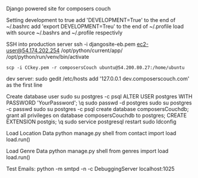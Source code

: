 Django powered site for composers couch

  Setting development to true
    add 'DEVELOPMENT=True' to the end of ~/.bashrc
    add 'export DEVELOPMENT=Treu' to the end of ~/.profile
    load with source ~/.bashrs and ~/.profile respectivly

  SSH into production server
    ssh -i djangosite-eb.pem ec2-user@54.174.202.254
    /opt/python/current/app/
    /opt/python/run/venv/bin/activate

    scp -i CCkey.pem -r composersCouch ubuntu@54.200.80.27:/home/ubuntu

  dev server:
    sudo gedit /etc/hosts
    add '127.0.0.1        dev.composerscouch.com' as the first line

  Create database user
    sudo su postgres -c psql
      ALTER USER postgres WITH PASSWORD 'YourPassword';
      \q
    sudo passwd -d postgres
    sudo su postgres -c passwd
    sudo su postgres -c psql
      create database composersCouchdb;
      grant all privileges on database composersCouchdb to postgres;
      CREATE EXTENSION postgis;
      \q
    sudo service postgresql restart
    sudo ldconfig

  Load Location Data
    python manage.py shell
      from contact import load
      load.run()

  Load Genre Data
    python manage.py shell
      from genres import load
      load.run()

  Test Emails:
    python -m smtpd -n -c DebuggingServer localhost:1025
